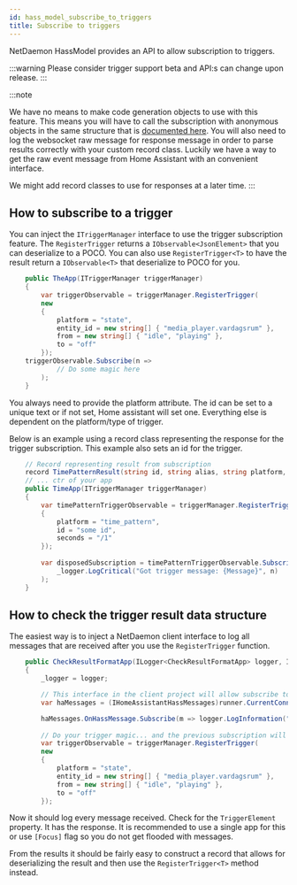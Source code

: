 ```yaml
---
id: hass_model_subscribe_to_triggers
title: Subscribe to triggers
---
```


NetDaemon HassModel provides an API to allow subscription to triggers. 

:::warning
Please consider trigger support beta and API:s can change upon release.
:::

:::note

We have no means to make code generation objects to use with this feature. This means you will have to call the subscription with anonymous objects in the same structure that is [documented here](https://www.home-assistant.io/docs/automation/trigger/). You will also need to log the websocket raw message for response message in order to parse results correctly with your custom record class. Luckily we have a way to get the raw event message from Home Assistant with an convenient interface.

We might add record classes to use for responses at a later time.
:::

## How to subscribe to a trigger

You can inject the `ITriggerManager` interface to use the trigger subscription feature. The `RegisterTrigger` returns a `IObservable<JsonElement>` that you can deserialize to a POCO. You can also use `RegisterTrigger<T>` to have the result return a `IObservable<T>` that deserialize to POCO for you.

```csharp
    public TheApp(ITriggerManager triggerManager)
    {    
        var triggerObservable = triggerManager.RegisterTrigger(
        new
        {
            platform = "state",
            entity_id = new string[] { "media_player.vardagsrum" },
            from = new string[] { "idle", "playing" },
            to = "off"
        });
    triggerObservable.Subscribe(n => 
            // Do some magic here
        );
    }

```

You always need to provide the platform attribute. The id can be set to a unique text or if not set, Home assistant will set one. Everything else is dependent on the platform/type of trigger.

Below is an example using a record class representing the response for the trigger subscription. This example also sets an id for the trigger.

```csharp
    // Record representing result from subscription
    record TimePatternResult(string id, string alias, string platform, DateTimeOffset now, string description);
    // ... ctr of your app
    public TimeApp(ITriggerManager triggerManager)
    {    
        var timePatternTriggerObservable = triggerManager.RegisterTrigger<TimePatternResult>(new
        {
            platform = "time_pattern",
            id = "some id",
            seconds = "/1"
        });
        
        var disposedSubscription = timePatternTriggerObservable.Subscribe(n => 
            _logger.LogCritical("Got trigger message: {Message}", n)
        );
    }
```

## How to check the trigger result data structure

The easiest way is to inject a NetDaemon client interface to log all messages that are received after you use the `RegisterTrigger` function.

```csharp
    public CheckResultFormatApp(ILogger<CheckResultFormatApp> logger, ITriggerManager triggerManager, IHomeAssistantRunner runner)
    {
        _logger = logger;

        // This interface in the client project will allow subscribe to all raw Home Assistant websocket messages.
        var haMessages = (IHomeAssistantHassMessages)runner.CurrentConnection!;

        haMessages.OnHassMessage.Subscribe(m => logger.LogInformation("{Message}", m));
        
        // Do your trigger magic... and the previous subscription will log every message from this trigger.
        var triggerObservable = triggerManager.RegisterTrigger(
        new
        {
            platform = "state",
            entity_id = new string[] { "media_player.vardagsrum" },
            from = new string[] { "idle", "playing" },
            to = "off"
        });
```

Now it should log every message received. Check for the `TriggerElement` property. It has the response. It is recommended to use a single app for this or use `[Focus]` flag so you do not get flooded with messages.

From the results it should be fairly easy to construct a record that allows for deserializing the result and then use the `RegisterTrigger<T>` method instead.
